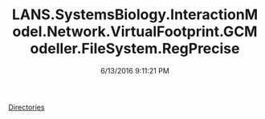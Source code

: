 ﻿---
title: LANS.SystemsBiology.InteractionModel.Network.VirtualFootprint.GCModeller.FileSystem.RegPrecise
date: 6/13/2016 9:11:21 PM
---

[Directories](T-LANS.SystemsBiology.InteractionModel.Network.VirtualFootprint.GCModeller.FileSystem.RegPrecise.Directories.html)
